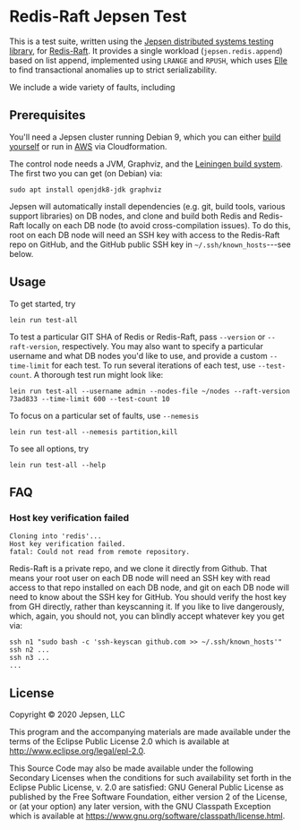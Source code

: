 # Redis-Raft Jepsen Test

This is a test suite, written using the [Jepsen distributed systems testing
library](https://jepsen.io), for
[Redis-Raft](https://github.com/RedisLabs/redisraft). It provides a single
workload (`jepsen.redis.append`) based on list append, implemented using
`LRANGE` and `RPUSH`, which uses [Elle](https://github.com/jepsen-io/elle) to find transactional anomalies up to strict serializability.

We include a wide variety of faults, including

## Prerequisites

You'll need a Jepsen cluster running Debian 9, which you can either [build
yourself](https://github.com/jepsen-io/jepsen#setting-up-a-jepsen-environment)
or run in
[AWS](https://aws.amazon.com/marketplace/pp/B01LZ7Y7U0?qid=1486758124485&sr=0-1&ref_=srh_res_product_title)
via Cloudformation.

The control node needs a JVM, Graphviz, and the [Leiningen
build system](https://github.com/technomancy/leiningen#installation). The first
two you can get (on Debian) via:

```
sudo apt install openjdk8-jdk graphviz
```

Jepsen will automatically install dependencies (e.g. git, build tools, various
support libraries) on DB nodes, and clone and build both Redis and Redis-Raft
locally on each DB node (to avoid cross-compilation issues). To do this, root
on each DB node will need an SSH key with access to the Redis-Raft repo on
GitHub, and the GitHub public SSH key in `~/.ssh/known_hosts`---see below.

## Usage

To get started, try

```
lein run test-all
```

To test a particular GIT SHA of Redis or Redis-Raft, pass `--version` or
`--raft-version`, respectively. You may also want to specify a particular
username and what DB nodes you'd like to use, and provide a custom
`--time-limit` for each test. To run several iterations of each test, use
`--test-count`. A thorough test run might look like:

```
lein run test-all --username admin --nodes-file ~/nodes --raft-version 73ad833 --time-limit 600 --test-count 10
```

To focus on a particular set of faults, use `--nemesis`

```
lein run test-all --nemesis partition,kill
```

To see all options, try

```
lein run test-all --help
```

## FAQ

### Host key verification failed

```
Cloning into 'redis'...
Host key verification failed.
fatal: Could not read from remote repository.
```

Redis-Raft is a private repo, and we clone it directly from Github. That means
your root user on each DB node will need an SSH key with read access to that
repo installed on each DB node, and git on each DB node will need to know about
the SSH key for GitHub. You should verify the host key from GH directly, rather
than keyscanning it. If you like to live dangerously, which, again, you should
not, you can blindly accept whatever key you get via:

```
ssh n1 "sudo bash -c 'ssh-keyscan github.com >> ~/.ssh/known_hosts'"
ssh n2 ...
ssh n3 ...
...
```

## License

Copyright © 2020 Jepsen, LLC

This program and the accompanying materials are made available under the
terms of the Eclipse Public License 2.0 which is available at
http://www.eclipse.org/legal/epl-2.0.

This Source Code may also be made available under the following Secondary
Licenses when the conditions for such availability set forth in the Eclipse
Public License, v. 2.0 are satisfied: GNU General Public License as published by
the Free Software Foundation, either version 2 of the License, or (at your
option) any later version, with the GNU Classpath Exception which is available
at https://www.gnu.org/software/classpath/license.html.

